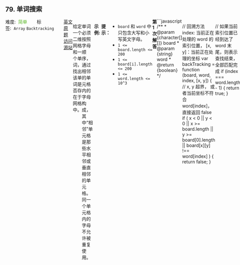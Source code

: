 <div style="font-size: 20px; margin-bottom: 15px; font-weight: bold;">79. 单词搜索</div>
<div style="display: flex; font-size: 14px; justify-content: space-between;"><div><span style="margin-right: 30px;">难度:&nbsp;&nbsp;<label style="color: rgb(90, 183, 38);">简单</label></span><span style="margin-right: 30px;">标签:&nbsp;&nbsp;<code>Array</code>&nbsp;<code>Backtracking</code></span></div><div><span style="margin-right: 15px;"><a href="https://leetcode.com/problems/word-search/">英文原题</a></span><span><a href="https://leetcode-cn.com/problems/word-search/">访问源站</a></span></div>
<hr style="height: 1px; margin: 1em 0px;" />
<p>给定一个二维网格和一个单词，找出该单词是否存在于网格中。</p>

<p>单词必须按照字母顺序，通过相邻的单元格内的字母构成，其中&ldquo;相邻&rdquo;单元格是那些水平相邻或垂直相邻的单元格。同一个单元格内的字母不允许被重复使用。</p>

<p>&nbsp;</p>

<p><strong>示例:</strong></p>

<pre>board =
[
  [&#39;A&#39;,&#39;B&#39;,&#39;C&#39;,&#39;E&#39;],
  [&#39;S&#39;,&#39;F&#39;,&#39;C&#39;,&#39;S&#39;],
  [&#39;A&#39;,&#39;D&#39;,&#39;E&#39;,&#39;E&#39;]
]

给定 word = &quot;<strong>ABCCED</strong>&quot;, 返回 <strong>true</strong>
给定 word = &quot;<strong>SEE</strong>&quot;, 返回 <strong>true</strong>
给定 word = &quot;<strong>ABCB</strong>&quot;, 返回 <strong>false</strong></pre>

<p>&nbsp;</p>

<p><strong>提示：</strong></p>

<ul>
	<li><code>board</code> 和 <code>word</code> 中只包含大写和小写英文字母。</li>
	<li><code>1 &lt;= board.length &lt;= 200</code></li>
	<li><code>1 &lt;= board[i].length &lt;= 200</code></li>
	<li><code>1 &lt;= word.length &lt;= 10^3</code></li>
</ul>

<hr style="height: 1px; margin: 1em 0px;" />
<strong>第1次解答</strong>
```javascript
/**
 * @param {character[][]} board
 * @param {string} word
 * @return {boolean}
 */

// 回溯方法 index: 当前正在处理的 word 的索引位置， [x, y]：当前正在处理的坐标
var backTracking = function (board, word, index, [x, y]) {
  // x, y 超界， 或者当前坐标不符合 word[index]， 直接返回 false
  if (
    x < 0 ||
    y < 0 ||
    x >= board.length ||
    y >= board[0].length ||
    board[x][y] !== word[index]
  ) {
    return false;
  }

  // 如果当前索引位置已经到达了 word 末尾，则表示查找结束，全部匹配完成
  if (index === word.length - 1) {
    return true;
  }

  // 为了防止重复走已经走过的坐标，定义一个无意义的数值覆盖以前的内容
  // 将之前的数据暂存，以待后续恢复
  let temp = board[x][y];
  // 将走过的节点用无意义的数值代替，防止再次走到
  board[x][y] = ".";

  // 依次向上下左右查找下一个 word 索引位置的字符是否能找到与之对应的坐标
  let res =
    backTracking(board, word, index + 1, [x + 1, y]) ||
    backTracking(board, word, index + 1, [x - 1, y]) ||
    backTracking(board, word, index + 1, [x, y + 1]) ||
    backTracking(board, word, index + 1, [x, y - 1]);

  // 上下左右都找完了，恢复之前的值
  board[x][y] = temp;

  // 返回查找结果
  return res;
};

var exist = function (board, word) {
  // 两个 for 循环用来确认起始目标值
  for (let i = 0; i < board.length; i++) {
    // 获取 board 里每一个子数组
    let boardItem = board[i];
    // 遍历子数组
    for (let j = 0; j < boardItem.length; j++) {
      // 依次以 [i, j]作为起始目标查找
      if (backTracking(board, word, 0, [i, j])) return true;
    }
  }

  return false;
};
```
